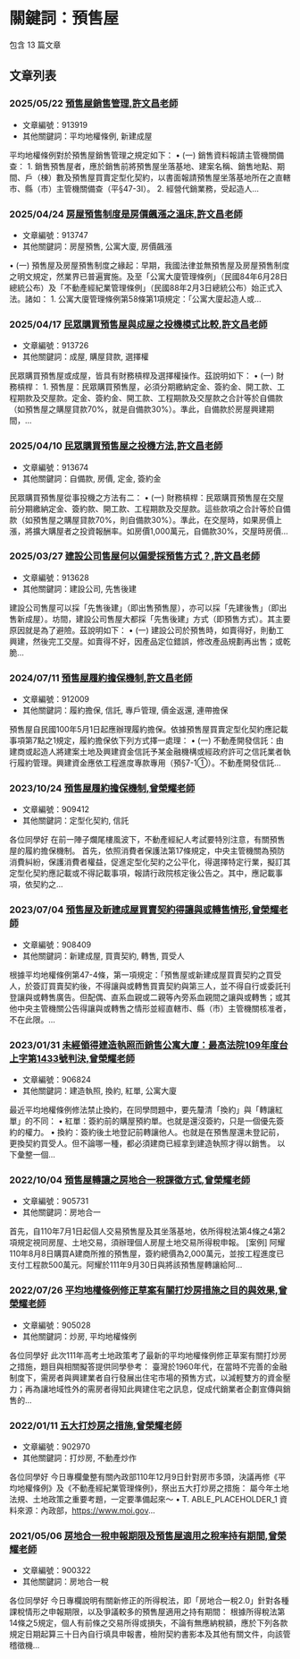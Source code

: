 # 關鍵詞：預售屋

包含 13 篇文章

## 文章列表

### 2025/05/22 [預售屋銷售管理,許文昌老師](../../articles/913919_%E9%A0%90%E5%94%AE%E5%B1%8B%E9%8A%B7%E5%94%AE%E7%AE%A1%E7%90%86%2C%E8%A8%B1%E6%96%87%E6%98%8C%E8%80%81%E5%B8%AB.md)
- 文章編號：913919
- 其他關鍵詞：平均地權條例, 新建成屋

平均地權條例對於預售屋銷售管理之規定如下： • (一) 銷售資料報請主管機關備查： 1. 銷售預售屋者，應於銷售前將預售屋坐落基地、建案名稱、銷售地點、期間、戶（棟）數及預售屋買賣定型化契約，以書面報請預售屋坐落基地所在之直轄市、縣（市）主管機關備查（平§47-3I）。 2. 經營代銷業務，受起造人...

### 2025/04/24 [房屋預售制度是房價飆漲之溫床,許文昌老師](../../articles/913747_%E6%88%BF%E5%B1%8B%E9%A0%90%E5%94%AE%E5%88%B6%E5%BA%A6%E6%98%AF%E6%88%BF%E5%83%B9%E9%A3%86%E6%BC%B2%E4%B9%8B%E6%BA%AB%E5%BA%8A%2C%E8%A8%B1%E6%96%87%E6%98%8C%E8%80%81%E5%B8%AB.md)
- 文章編號：913747
- 其他關鍵詞：房屋預售, 公寓大廈, 房價飆漲

• (一) 預售屋及房屋預售制度之緣起：早期，我國法律並無預售屋及房屋預售制度之明文規定，然業界已普遍實施。及至「公寓大廈管理條例」（民國84年6月28日總統公布）及「不動產經紀業管理條例」（民國88年2月3日總統公布）始正式入法。諸如： 1. 公寓大廈管理條例第58條第1項規定：「公寓大廈起造人或...

### 2025/04/17 [民眾購買預售屋與成屋之投機模式比較,許文昌老師](../../articles/913726_%E6%B0%91%E7%9C%BE%E8%B3%BC%E8%B2%B7%E9%A0%90%E5%94%AE%E5%B1%8B%E8%88%87%E6%88%90%E5%B1%8B%E4%B9%8B%E6%8A%95%E6%A9%9F%E6%A8%A1%E5%BC%8F%E6%AF%94%E8%BC%83%2C%E8%A8%B1%E6%96%87%E6%98%8C%E8%80%81%E5%B8%AB.md)
- 文章編號：913726
- 其他關鍵詞：成屋, 購屋貸款, 選擇權

民眾購買預售屋或成屋，皆具有財務槓桿及選擇權操作。茲說明如下： • (一) 財務槓桿： 1. 預售屋：民眾購買預售屋，必須分期繳納定金、簽約金、開工款、工程期款及交屋款。定金、簽約金、開工款、工程期款及交屋款之合計等於自備款（如預售屋之購屋貸款70%，就是自備款30%）。準此，自備款於房屋興建期間，...

### 2025/04/10 [民眾購買預售屋之投機方法,許文昌老師](../../articles/913674_%E6%B0%91%E7%9C%BE%E8%B3%BC%E8%B2%B7%E9%A0%90%E5%94%AE%E5%B1%8B%E4%B9%8B%E6%8A%95%E6%A9%9F%E6%96%B9%E6%B3%95%2C%E8%A8%B1%E6%96%87%E6%98%8C%E8%80%81%E5%B8%AB.md)
- 文章編號：913674
- 其他關鍵詞：自備款, 房價, 定金, 簽約金

民眾購買預售屋從事投機之方法有二： • (一) 財務槓桿：民眾購買預售屋在交屋前分期繳納定金、簽約款、開工款、工程期款及交屋款。這些款項之合計等於自備款（如預售屋之購屋貸款70%，則自備款30%）。準此，在交屋時，如果房價上漲，將擴大購屋者之投資報酬率。如房價1,000萬元，自備款30%，交屋時房價...

### 2025/03/27 [建設公司售屋何以偏愛採預售方式？,許文昌老師](../../articles/913628_%E5%BB%BA%E8%A8%AD%E5%85%AC%E5%8F%B8%E5%94%AE%E5%B1%8B%E4%BD%95%E4%BB%A5%E5%81%8F%E6%84%9B%E6%8E%A1%E9%A0%90%E5%94%AE%E6%96%B9%E5%BC%8F%EF%BC%9F%2C%E8%A8%B1%E6%96%87%E6%98%8C%E8%80%81%E5%B8%AB.md)
- 文章編號：913628
- 其他關鍵詞：建設公司, 先售後建

建設公司售屋可以採「先售後建」（即出售預售屋），亦可以採「先建後售」（即出售新成屋）。坊間，建設公司售屋大都採「先售後建」方式（即預售方式）。其主要原因就是為了避險。茲說明如下： • (一) 建設公司於預售時，如賣得好，則動工興建，然後完工交屋。如賣得不好，因產品定位錯誤，修改產品規劃再出售；或乾脆...

### 2024/07/11 [預售屋履約擔保機制,許文昌老師](../../articles/912009_%E9%A0%90%E5%94%AE%E5%B1%8B%E5%B1%A5%E7%B4%84%E6%93%94%E4%BF%9D%E6%A9%9F%E5%88%B6%2C%E8%A8%B1%E6%96%87%E6%98%8C%E8%80%81%E5%B8%AB.md)
- 文章編號：912009
- 其他關鍵詞：履約擔保, 信託, 專戶管理, 價金返還, 連帶擔保

預售屋自民國100年5月1日起應辦理履約擔保。依據預售屋買賣定型化契約應記載事項第7點之1規定，履約擔保依下列方式擇一處理： • (一) 不動產開發信託：由建商或起造人將建案土地及興建資金信託予某金融機構或經政府許可之信託業者執行履約管理。興建資金應依工程進度專款專用（預§7-1①）。不動產開發信託...

### 2023/10/24 [預售屋履約擔保機制,曾榮耀老師](../../articles/909412_%E9%A0%90%E5%94%AE%E5%B1%8B%E5%B1%A5%E7%B4%84%E6%93%94%E4%BF%9D%E6%A9%9F%E5%88%B6%2C%E6%9B%BE%E6%A6%AE%E8%80%80%E8%80%81%E5%B8%AB.md)
- 文章編號：909412
- 其他關鍵詞：定型化契約, 信託

各位同學好 在前一陣子爛尾樓風波下，不動產經紀人考試要特別注意，有關預售屋的履約擔保機制。 首先，依照消費者保護法第17條規定，中央主管機關為預防消費糾紛，保護消費者權益，促進定型化契約之公平化，得選擇特定行業，擬訂其定型化契約應記載或不得記載事項，報請行政院核定後公告之。其中，應記載事項，依契約之...

### 2023/07/04 [預售屋及新建成屋買賣契約得讓與或轉售情形,曾榮耀老師](../../articles/908409_%E9%A0%90%E5%94%AE%E5%B1%8B%E5%8F%8A%E6%96%B0%E5%BB%BA%E6%88%90%E5%B1%8B%E8%B2%B7%E8%B3%A3%E5%A5%91%E7%B4%84%E5%BE%97%E8%AE%93%E8%88%87%E6%88%96%E8%BD%89%E5%94%AE%E6%83%85%E5%BD%A2%2C%E6%9B%BE%E6%A6%AE%E8%80%80%E8%80%81%E5%B8%AB.md)
- 文章編號：908409
- 其他關鍵詞：新建成屋, 買賣契約, 轉售, 買受人

根據平均地權條例第47-4條，第一項規定：「預售屋或新建成屋買賣契約之買受人，於簽訂買賣契約後，不得讓與或轉售買賣契約與第三人，並不得自行或委託刊登讓與或轉售廣告。但配偶、直系血親或二親等內旁系血親間之讓與或轉售；或其他中央主管機關公告得讓與或轉售之情形並經直轄市、縣（市）主管機關核准者，不在此限。...

### 2023/01/31 [未經領得建造執照而銷售公寓大廈：最高法院109年度台上字第1433號判決,曾榮耀老師](../../articles/906824_%E6%9C%AA%E7%B6%93%E9%A0%98%E5%BE%97%E5%BB%BA%E9%80%A0%E5%9F%B7%E7%85%A7%E8%80%8C%E9%8A%B7%E5%94%AE%E5%85%AC%E5%AF%93%E5%A4%A7%E5%BB%88%EF%BC%9A%E6%9C%80%E9%AB%98%E6%B3%95%E9%99%A2109%E5%B9%B4%E5%BA%A6%E5%8F%B0%E4%B8%8A%E5%AD%97%E7%AC%AC1433%E8%99%9F%E5%88%A4%E6%B1%BA%2C%E6%9B%BE%E6%A6%AE%E8%80%80%E8%80%81%E5%B8%AB.md)
- 文章編號：906824
- 其他關鍵詞：建造執照, 換約, 紅單, 公寓大廈

最近平均地權條例修法禁止換約，在同學問題中，要先釐清「換約」與「轉讓紅單」的不同： • 紅單：簽約前的購屋預約單。也就是還沒簽約，只是一個優先簽約的權力。 • 換約：簽約後土地登記前轉讓他人。也就是在預售屋還未登記前，更換契約買受人。但不論哪一種，都必須建商已經拿到建造執照才得以銷售。 以下彙整一個...

### 2022/10/04 [預售屋轉讓之房地合一稅課徵方式,曾榮耀老師](../../articles/905731_%E9%A0%90%E5%94%AE%E5%B1%8B%E8%BD%89%E8%AE%93%E4%B9%8B%E6%88%BF%E5%9C%B0%E5%90%88%E4%B8%80%E7%A8%85%E8%AA%B2%E5%BE%B5%E6%96%B9%E5%BC%8F%2C%E6%9B%BE%E6%A6%AE%E8%80%80%E8%80%81%E5%B8%AB.md)
- 文章編號：905731
- 其他關鍵詞：房地合一

首先，自110年7月1日起個人交易預售屋及其坐落基地，依所得稅法第4條之4第2項規定視同房屋、土地交易，須辦理個人房屋土地交易所得稅申報。 [案例] 阿耀110年8月8日購買A建商所推的預售屋，簽約總價為2,000萬元，並按工程進度已支付工程款500萬元。阿耀於111年9月30日與將該預售屋轉讓給阿...

### 2022/07/26 [平均地權條例修正草案有關打炒房措施之目的與效果,曾榮耀老師](../../articles/905028_%E5%B9%B3%E5%9D%87%E5%9C%B0%E6%AC%8A%E6%A2%9D%E4%BE%8B%E4%BF%AE%E6%AD%A3%E8%8D%89%E6%A1%88%E6%9C%89%E9%97%9C%E6%89%93%E7%82%92%E6%88%BF%E6%8E%AA%E6%96%BD%E4%B9%8B%E7%9B%AE%E7%9A%84%E8%88%87%E6%95%88%E6%9E%9C%2C%E6%9B%BE%E6%A6%AE%E8%80%80%E8%80%81%E5%B8%AB.md)
- 文章編號：905028
- 其他關鍵詞：炒房, 平均地權條例

各位同學好 此次111年高考土地政策考了最新的平均地權條例修正草案有關打炒房之措施，題目與相關擬答提供同學參考： 臺灣於1960年代，在當時不完善的金融制度下，需房者與興建業者自行發展出住宅市場的預售方式，以減輕雙方的資金壓力；再為讓地域性外的需房者得知此興建住宅之訊息，促成代銷業者企劃宣傳與銷售的...

### 2022/01/11 [五大打炒房之措施,曾榮耀老師](../../articles/902970_%E4%BA%94%E5%A4%A7%E6%89%93%E7%82%92%E6%88%BF%E4%B9%8B%E6%8E%AA%E6%96%BD%2C%E6%9B%BE%E6%A6%AE%E8%80%80%E8%80%81%E5%B8%AB.md)
- 文章編號：902970
- 其他關鍵詞：打炒房, 不動產炒作

各位同學好 今日專欄彙整有關內政部110年12月9日針對房市多頭，決議再修《平均地權條例》及《不動產經紀業管理條例》，祭出五大打炒房之措施： 屬今年土地法規、土地政策之重要考題，一定要準備起來～ • T. ABLE_PLACEHOLDER_1 資料來源：內政部，https://www.moi.gov...

### 2021/05/06 [房地合一稅申報期限及預售屋適用之稅率持有期間,曾榮耀老師](../../articles/900322_%E6%88%BF%E5%9C%B0%E5%90%88%E4%B8%80%E7%A8%85%E7%94%B3%E5%A0%B1%E6%9C%9F%E9%99%90%E5%8F%8A%E9%A0%90%E5%94%AE%E5%B1%8B%E9%81%A9%E7%94%A8%E4%B9%8B%E7%A8%85%E7%8E%87%E6%8C%81%E6%9C%89%E6%9C%9F%E9%96%93%2C%E6%9B%BE%E6%A6%AE%E8%80%80%E8%80%81%E5%B8%AB.md)
- 文章編號：900322
- 其他關鍵詞：房地合一稅

各位同學好 今日專欄說明有關新修正的所得稅法，即「房地合一稅2.0」針對各種課稅情形之申報期限，以及爭議較多的預售屋適用之持有期間： 根據所得稅法第14條之5規定，個人有前條之交易所得或損失，不論有無應納稅額，應於下列各款規定日期起算三十日內自行填具申報書，檢附契約書影本及其他有關文件，向該管稽徵機...
